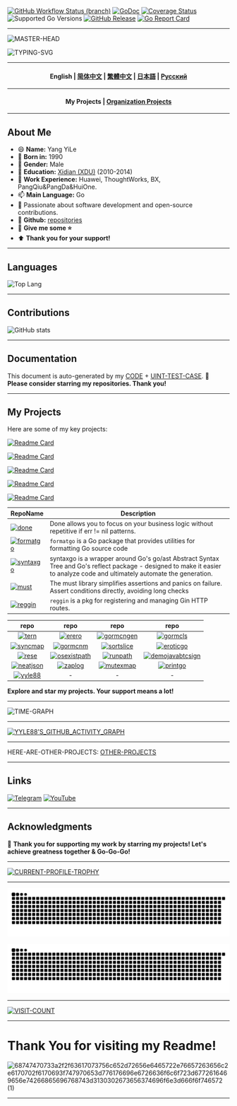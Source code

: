 [![GitHub Workflow Status (branch)](https://img.shields.io/github/actions/workflow/status/yyle88/yyle88/release.yml?branch=main&label=BUILD)](https://github.com/yyle88/yyle88/actions/workflows/release.yml?query=branch%3Amain)
[![GoDoc](https://pkg.go.dev/badge/github.com/yyle88/yyle88)](https://pkg.go.dev/github.com/yyle88/yyle88)
[![Coverage Status](https://img.shields.io/coveralls/github/yyle88/yyle88/master.svg)](https://coveralls.io/github/yyle88/yyle88?branch=main)
![Supported Go Versions](https://img.shields.io/badge/Go-1.22%2C%201.23-lightgrey.svg)
[![GitHub Release](https://img.shields.io/github/release/yyle88/yyle88.svg)](https://github.com/yyle88/yyle88/releases)
[![Go Report Card](https://goreportcard.com/badge/github.com/yyle88/yyle88)](https://goreportcard.com/report/github.com/yyle88/yyle88)

---

![MASTER-HEAD](https://user-images.githubusercontent.com/74038190/213910845-af37a709-8995-40d6-be59-724526e3c3d7.gif)

![TYPING-SVG](https://readme-typing-svg.demolab.com?font=Fira+Code&size=33&pause=1000&color=EBE912&width=999&lines=Hi+there+%F0%9F%91%8B%2C+Welcome+to+my+Page+%F0%9F%91%8B%2C+I'm+yyle88)

---

<!-- 这是一个注释，它不会在渲染时显示出来，这是语言选择的起始位置 -->

<h4 align="center"><strong>English</strong> | <a href="./README.zh.md">简体中文</a> | <a href="./README.zh-Hant.md">繁體中文</a> | <a href="./README.ja.md">日本語</a> | <a href="./README.ru.md">Русский</a></h4>

<!-- 这是一个注释，它不会在渲染时显示出来，这是语言选择的终止位置 -->

---

<h4 align="center"><strong>My Projects</strong> | <a href="./profile/README.md">Organization Projects</a></h4>

---

## About Me

- 😄 **Name:** Yang YiLe
- 🔭 **Born in:** 1990
- 🌱 **Gender:** Male
- 👯 **Education:** [Xidian (XDU)](https://www.xidian.edu.cn/) (2010-2014)
- 💼 **Work Experience:** Huawei, ThoughtWorks, BX, PangQiu&PangDa&HuiOne.
- 📫 **Main Language:** Go
- 💬 Passionate about software development and open-source contributions.
- 🔗 **Github:** [repositories](https://github.com/yyle88?tab=repositories&type=public&sort=stargazers)
- 🌟 **Give me some ⭐**
- ⬆️ **Thank you for your support!**

---

## Languages

![Top Lang](https://github-readme-stats.vercel.app/api/top-langs/?username=yyle88&hide=html)

---

## Contributions

![GitHub stats](https://github-readme-stats.vercel.app/api?username=yyle88&show_icons=true&theme=radical&show=reviews,prs_merged,prs_merged_percentage&hide=contribs)

---

## Documentation

This document is auto-generated by my [CODE](yyle88.go) + [UINT-TEST-CASE](yyle88_test.go). 🌟 **Please consider starring my repositories. Thank you!**

---

## My Projects

Here are some of my key projects:

<!-- 这是一个注释，它不会在渲染时显示出来，这是项目列表的起始位置 -->

[![Readme Card](https://github-readme-stats.vercel.app/api/pin/?username=yyle88&repo=gobtcsign&theme=slateorange)](https://github.com/yyle88/gobtcsign)

[![Readme Card](https://github-readme-stats.vercel.app/api/pin/?username=yyle88&repo=sure&theme=jolly)](https://github.com/yyle88/sure)

[![Readme Card](https://github-readme-stats.vercel.app/api/pin/?username=yyle88&repo=gormmom&theme=nord)](https://github.com/yyle88/gormmom)

[![Readme Card](https://github-readme-stats.vercel.app/api/pin/?username=yyle88&repo=osexec&theme=great-gatsby)](https://github.com/yyle88/osexec)

[![Readme Card](https://github-readme-stats.vercel.app/api/pin/?username=yyle88&repo=gotrontrx&theme=gruvbox)](https://github.com/yyle88/gotrontrx)


| **RepoName** | **Description** |
|-------------------------------------------------|--------|
| [![done](https://img.shields.io/badge/done-%23F7931E.svg?style=flat&logoColor=white)](https://github.com/yyle88/done) | Done allows you to focus on your business logic without repetitive if err != nil patterns. |
| [![formatgo](https://img.shields.io/badge/formatgo-%23FF4500.svg?style=flat&logoColor=white)](https://github.com/yyle88/formatgo) | `formatgo` is a Go package that provides utilities for formatting Go source code |
| [![syntaxgo](https://img.shields.io/badge/syntaxgo-%23FF4500.svg?style=flat&logoColor=white)](https://github.com/yyle88/syntaxgo) | syntaxgo is a wrapper around Go's go/ast Abstract Syntax Tree and Go's reflect package - designed to make it easier to analyze code and ultimately automate the generation. |
| [![must](https://img.shields.io/badge/must-%233CB371.svg?style=flat&logoColor=white)](https://github.com/yyle88/must) | The must library simplifies assertions and panics on failure. Assert conditions directly, avoiding long checks |
| [![reggin](https://img.shields.io/badge/reggin-%238A2BE2.svg?style=flat&logoColor=white)](https://github.com/yyle88/reggin) | `reggin` is a pkg for registering and managing Gin HTTP routes. |


| repo | repo | repo | repo |
| :--: | :--: | :--: | :--: |
|[![tern](https://img.shields.io/badge/tern-%23DC143C.svg?style=flat&logoColor=white)](https://github.com/yyle88/tern) | [![erero](https://img.shields.io/badge/erero-%23F09F3B.svg?style=flat&logoColor=white)](https://github.com/yyle88/erero) | [![gormcngen](https://img.shields.io/badge/gormcngen-%237D4B91.svg?style=flat&logoColor=white)](https://github.com/yyle88/gormcngen) | [![gormcls](https://img.shields.io/badge/gormcls-%23FF4500.svg?style=flat&logoColor=white)](https://github.com/yyle88/gormcls) | 
|[![syncmap](https://img.shields.io/badge/syncmap-%232E8B57.svg?style=flat&logoColor=white)](https://github.com/yyle88/syncmap) | [![gormcnm](https://img.shields.io/badge/gormcnm-%23FF5733.svg?style=flat&logoColor=white)](https://github.com/yyle88/gormcnm) | [![sortslice](https://img.shields.io/badge/sortslice-%23ADFF2F.svg?style=flat&logoColor=white)](https://github.com/yyle88/sortslice) | [![eroticgo](https://img.shields.io/badge/eroticgo-%238A2BE2.svg?style=flat&logoColor=white)](https://github.com/yyle88/eroticgo) | 
|[![rese](https://img.shields.io/badge/rese-%23FF6347.svg?style=flat&logoColor=white)](https://github.com/yyle88/rese) | [![osexistpath](https://img.shields.io/badge/osexistpath-%2332CD32.svg?style=flat&logoColor=white)](https://github.com/yyle88/osexistpath) | [![runpath](https://img.shields.io/badge/runpath-%237D5E7F.svg?style=flat&logoColor=white)](https://github.com/yyle88/runpath) | [![demojavabtcsign](https://img.shields.io/badge/demojavabtcsign-%2335A8D5.svg?style=flat&logoColor=white)](https://github.com/yyle88/demojavabtcsign) | 
|[![neatjson](https://img.shields.io/badge/neatjson-%2320B2AA.svg?style=flat&logoColor=white)](https://github.com/yyle88/neatjson) | [![zaplog](https://img.shields.io/badge/zaplog-%2395C59D.svg?style=flat&logoColor=white)](https://github.com/yyle88/zaplog) | [![mutexmap](https://img.shields.io/badge/mutexmap-%23FFD700.svg?style=flat&logoColor=white)](https://github.com/yyle88/mutexmap) | [![printgo](https://img.shields.io/badge/printgo-%23FF1493.svg?style=flat&logoColor=white)](https://github.com/yyle88/printgo) | 
|[![yyle88](https://img.shields.io/badge/yyle88-%23F7931E.svg?style=flat&logoColor=white)](https://github.com/yyle88/yyle88) | - | - | - | 


<!-- 这是一个注释，它不会在渲染时显示出来，这是项目列表的终止位置 -->

**Explore and star my projects. Your support means a lot!**

---

![TIME-GRAPH](http://github-profile-summary-cards.vercel.app/api/cards/productive-time?username=yyle88&theme=radical&utcOffset=8.00)

---

[![YYLE88'S_GITHUB_ACTIVITY_GRAPH](https://github-readme-activity-graph.vercel.app/graph?username=yyle88)](https://github.com/yyle88)

---

HERE-ARE-OTHER-PROJECTS: [OTHER-PROJECTS](OTHERS.md)

---

## Links

[![Telegram](https://img.shields.io/badge/-Telegram-f5e0dc?style=for-the-badge&logo=telegram&logoColor=27A0D9)](https://t.me/yyle88)
[![YouTube](https://img.shields.io/badge/-YouTube-f2cdcd?style=for-the-badge&logo=YouTube&logoColor=FF0000)](https://www.youtube.com/@%E6%9D%A8%E4%BA%A6%E4%B9%901990/videos)

---

## Acknowledgments

🌟 **Thank you for supporting my work by starring my projects! Let's achieve greatness together & Go-Go-Go!**

---

[![CURRENT-PROFILE-TROPHY](https://github-profile-trophy.vercel.app/?username=yyle88)](https://github.com/yyle88)

---

![github contribution grid snake animation](https://raw.githubusercontent.com/yyle88/yyle88/snake/github-contribution-grid-snake-dark.svg#gh-dark-mode-only)

![github contribution grid snake animation](https://raw.githubusercontent.com/yyle88/yyle88/snake/github-contribution-grid-snake.svg#gh-light-mode-only)

---

[![VISIT-COUNT](https://visitcount.itsvg.in/api?id=yyle88&label=profile-views&pretty=true)](https://visitcount.itsvg.in)

---

# Thank You for visiting my Readme!
![68747470733a2f2f63617073756c652d72656e6465722e76657263656c2e6170702f6170693f747970653d776176696e6726636f6c6f723d6772616469656e74266865696768743d3130302673656374696f6e3d666f6f746572 (1)](https://github.com/user-attachments/assets/e599b0c5-b812-4e11-908a-2bdec8c97c5f)

---
